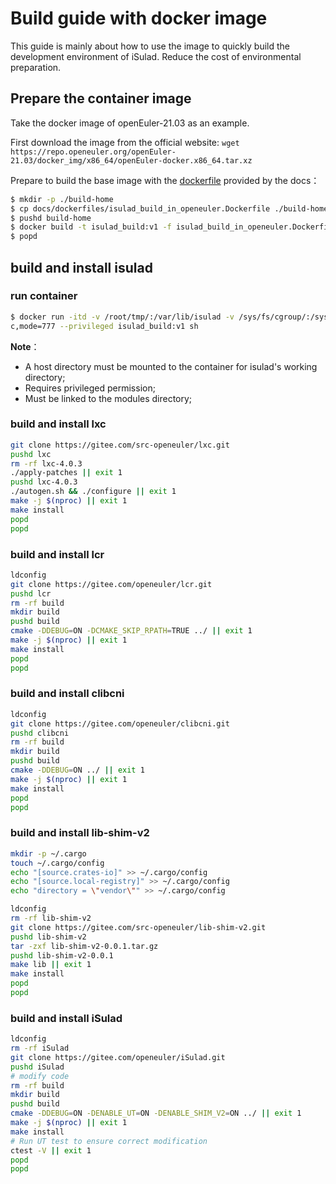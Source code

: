 # Build guide with docker image

This guide is mainly about how to use the image to quickly build the development environment of iSulad. Reduce the cost of environmental preparation.

## Prepare the container image

Take the docker image of openEuler-21.03 as an example.

First download the image from the official website: `wget https://repo.openeuler.org/openEuler-21.03/docker_img/x86_64/openEuler-docker.x86_64.tar.xz`

Prepare to build the base image with the [dockerfile](./dockerfiles/isulad_build_in_openeuler.Dockerfile) provided by the docs：

```bash
$ mkdir -p ./build-home
$ cp docs/dockerfiles/isulad_build_in_openeuler.Dockerfile ./build-home
$ pushd build-home
$ docker build -t isulad_build:v1 -f isulad_build_in_openeuler.Dockerfile .
$ popd
```

## build and install isulad

### run container

```bash
$ docker run -itd -v /root/tmp/:/var/lib/isulad -v /sys/fs/cgroup/:/sys/fs/cgroup -v /lib/modules:/lib/modules --tmpfs /tmp:exec,mode=777 --tmpfs /run:exe
c,mode=777 --privileged isulad_build:v1 sh
```

**Note**：

- A host directory must be mounted to the container for isulad's working directory;
- Requires privileged permission;
- Must be linked to the modules directory;

### build and install lxc

```bash
git clone https://gitee.com/src-openeuler/lxc.git
pushd lxc
rm -rf lxc-4.0.3
./apply-patches || exit 1
pushd lxc-4.0.3
./autogen.sh && ./configure || exit 1
make -j $(nproc) || exit 1
make install
popd
popd
```

### build and install lcr

```bash
ldconfig
git clone https://gitee.com/openeuler/lcr.git
pushd lcr
rm -rf build
mkdir build
pushd build
cmake -DDEBUG=ON -DCMAKE_SKIP_RPATH=TRUE ../ || exit 1
make -j $(nproc) || exit 1
make install
popd
popd
```

### build and install clibcni

```bash
ldconfig
git clone https://gitee.com/openeuler/clibcni.git
pushd clibcni
rm -rf build
mkdir build
pushd build
cmake -DDEBUG=ON ../ || exit 1
make -j $(nproc) || exit 1
make install
popd
popd
```

### build and install lib-shim-v2

```bash
mkdir -p ~/.cargo
touch ~/.cargo/config
echo "[source.crates-io]" >> ~/.cargo/config
echo "[source.local-registry]" >> ~/.cargo/config
echo "directory = \"vendor\"" >> ~/.cargo/config

ldconfig
rm -rf lib-shim-v2
git clone https://gitee.com/src-openeuler/lib-shim-v2.git
pushd lib-shim-v2
tar -zxf lib-shim-v2-0.0.1.tar.gz
pushd lib-shim-v2-0.0.1
make lib || exit 1
make install
popd
popd
```

### build and install iSulad

```bash
ldconfig
rm -rf iSulad
git clone https://gitee.com/openeuler/iSulad.git
pushd iSulad
# modify code
rm -rf build
mkdir build
pushd build
cmake -DDEBUG=ON -DENABLE_UT=ON -DENABLE_SHIM_V2=ON ../ || exit 1
make -j $(nproc) || exit 1
make install
# Run UT test to ensure correct modification
ctest -V || exit 1
popd
popd
```

